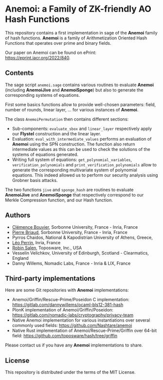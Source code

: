 # Anemoi: a Family of ZK-friendly AO Hash Functions

This repository contains a first implementation in sage of the **Anemoi** family of hash functions.
**Anemoi** is a family of Arithmetization Oriented Hash Functions that operates over prime and binary fields.

Our paper on Anemoi can be found on ePrint: <https://eprint.iacr.org/2022/840>.

## Contents

The sage script ```anemoi.sage``` contains various routines to evaluate **Anemoi** (including **AnemoiJive** and **AnemoiSponge**) but also to generate the corresponding systems of equations.

First some basics functions allow to provide well-chosen parameters: field, number of rounds, linear layer, ... for various instances of **Anemoi**.

The class ```AnemoiPermutation``` then contains different sections:

- Sub-components: ```evaluate_sbox``` and ```linear_layer``` respectively apply our **Flystel** construction and the linear layer.
- Evaluation: ```eval_with_intermediate_values``` performs an evaluation of **Anemoi** using the SPN construction. The function also return intermediate values as this can be used to check the solutions of the systems of equations generated.
- Writing full system of equations: ```get_polynomial_variables```, ```verification_polynomials``` and ```print_verification_polynomials``` allow to generate the corresponding multivariate system of polynomial equations. This indeed allowed us to perform our security analysis using Grobner basis attacks.

The two functions ```jive``` and ```sponge_hash``` are routines to evaluate **AnemoiJive** and **AnemoiSponge** that respectively correspond to our Merkle Compression function, and our Hash function.

## Authors

- [Clémence Bouvier](https://who.rocq.inria.fr/Clemence.Bouvier/), Sorbonne University, France - Inria, France
- [Pierre Briaud](https://who.rocq.inria.fr/Pierre.Briaud/), Sorbonne University, France - Inria, France
- Pyrros Chaidos, National & Kapodistrian University of Athens, Greece,
- [Léo Perrin](https://who.paris.inria.fr/Leo.Perrin/), Inria, France
- [Robin Salen](https://twitter.com/RobinSalen), Toposware, Inc., USA
- Vesselin Velichkov, University of Edinburgh, Scotland - Clearmatics, England
- Danny Willems, Nomadic Labs, France - Inria & LIX, France

## Third-party implementations

Here are some Git repositories with **Anemoi** implementations:

- Anemoi/Griffin/Rescue-Prime/Poseidon C implementation: <https://gitlab.com/dannywillems/ocaml-bls12-381-hash>
- PlonK implementation of Anemoi/Griffin/Poseidon: <https://gitlab.com/nomadic-labs/cryptography/privacy-team>
- Native Anemoi implementation for various instantiations over several commonly used fields: <https://github.com/Nashtare/anemoi>
- Native Rust implementation of Anemoi/Rescue-Prime/Griffin over 64-bit field: <https://github.com/toposware/hash/tree/griffin>

Please contact us if you have any **Anemoi** implementations to share.

## License

This repository is distributed under the terms of the MIT License.
